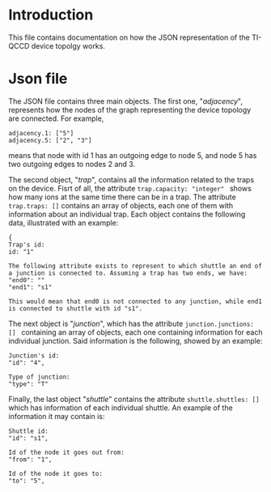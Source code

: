 # Introduction
This file contains documentation on how the JSON representation of the TI-QCCD device topolgy works.

# Json file
The JSON file contains three main objects. The first one, "_adjacency_", represents how the nodes of the graph representing the device topology are connected. For example, 
```
adjacency.1: ["5"]
adjacency.5: ["2", "3"]
```
means that node with id $1$ has an outgoing edge to node $5$, and node $5$ has two outgoing edges to nodes $2$ and $3$.

The second object, "_trap_", contains all the information related to the traps on the device. Fisrt of all, the attribute ```trap.capacity: "integer" ``` shows how many ions at the same time there can be in a trap. The attribute ``` trap.traps: []``` contains an array of objects, each one of them with information about an individual trap. Each object contains the following data, illustrated with an example:
```
{
Trap's id:
id: "1"

The following attribute exists to represent to which shuttle an end of a junction is connected to. Assuming a trap has two ends, we have:
"end0": ""
"end1": "s1"

This would mean that end0 is not connected to any junction, while end1 is connected to shuttle with id "s1".
```

The next object is "_junction_", which has the attribute ```junction.junctions: [] ``` containing an array of objects, each one containing information for each individual junction. Said information is the following, showed by an example:
```
Junction's id:
"id": "4",

Type of junction:
"type": "T"
```

Finally, the last object "_shuttle_" contains the attribute ```shuttle.shuttles: [] ``` which has information of each individual shuttle. An example of the information it may contain is:
```
Shuttle id:
"id": "s1",

Id of the node it goes out from:
"from": "1",

Id of the node it goes to:
"to": "5",
```